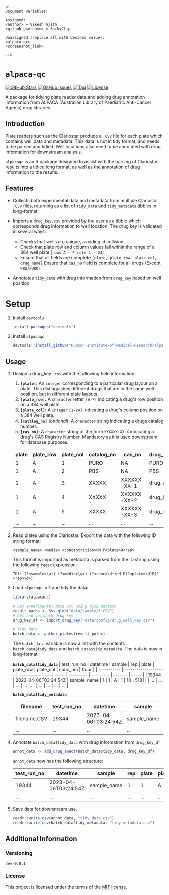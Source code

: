 ```{=html}
<!--
Document variables:

Assigned:
<author> = Vikesh Ajith
<github_username> = SpikyClip

Unassigned (replace all with desired value):
<alpaca-qc>
<screenshot_link>

-->
```

# `alpaca-qc`

[![GitHub Stars](https://img.shields.io/github/stars/Hudson-Institute-of-Medical-Research/alpaca-qc.svg)](https://github.com/Hudson-Institute-of-Medical-Research/alpaca-qc/stargazers) [![GitHub Issues](https://img.shields.io/github/issues/Hudson-Institute-of-Medical-Research/alpaca-qc.svg)](https://github.com/Hudson-Institute-of-Medical-Research/alpaca-qc/issues) [![Tag](https://img.shields.io/github/v/tag/Hudson-Institute-of-Medical-Research/alpaca-qc)](https://github.com/Hudson-Institute-of-Medical-Research/alpaca-qc) [![License](https://img.shields.io/github/license/Hudson-Institute-of-Medical-Research/alpaca-qc)](https://github.com/Hudson-Institute-of-Medical-Research/alpaca-qc/blob/master/LICENSE)

A package for tidying plate reader data and adding drug annotation information
from ALPACA (Australian Library of Paediatric Anti-Cancer Agents) drug
libraries.

## Introduction

Plate readers such as the Clariostar produce a `.CSV` file for each plate which
contains well data and metadata. This data is not in tidy format, and needs to
be parsed and tidied. Well locations also need to be annotated with drug
information for downstream analysis.

`alpacaqc` is an R package designed to assist with the parsing of Clariostar
results into a tidied long format, as well as the annotation of drug
information to the results.

## Features

- Collects both experimental data and metadata from multiple Clariostar
  `.CSV` files, returning as a list of `tidy_data` and `tidy_metadata`
  tibbles in long-format.
- Imports a `drug_key.csv` provided by the user as a tibble which corresponds
  drug information to well location. The drug key is validated in several ways:
  - Checks that wells are unique, avoiding id collision
  - Check that plate row and column values fall within the range of a 384 well
  plate [`rows A - P`, `cols 1 - 24`]
  - Ensure that all fields are complete `[plate, plate_row, plate_col,
    drug_name]`
    Ensure that `cas_no` field is complete for all drugs (Except `PBS/PURO`)

- Annotates `tidy_data` with drug information from `drug_key` based on well
  position.

# Setup

1. Install `devtools`

    ```R
    install.packages("devtools")
    ```

2. Install `alpacaqc`

    ```R
    devtools::install_github("Hudson-Institute-of-Medical-Research/alpaca-qc")
    ```

## Usage

1. Design a drug_key `.csv` with the following field information:
    1. **`[plate]`:** An `integer` corresponding to a particular drug layout on a
       plate. This distinguishes different drugs that are in the same well
       position, but in different plate layouts.
    2. **`[plate_row]`:** A `character` letter `[A-P]` indicating a drug's row
       position on a 384 well plate.
    3. **`[plate_col]`:** A `integer` `[1-24]` indicating a drug's column position
       on a 384 well plate.
    4. **`[catalog_no]`** (*optional*): A `character` string indicating a drugs
       catalog number.
    5. **`[cas_no]`:** A `character` string of the form `XXXXXX-XX-X` indicating a
       drug's [CAS Registry Number](https://www.cas.org/cas-data/cas-registry).
       Mandatory as it is used downstream for database purposes.

    | plate | plate_row | plate_col | catalog_no | cas_no      | drug_name |
    | ----- | --------- | --------- | ---------- | ----------- | --------- |
    | 1     | A         | 1         | PURO       | NA          | PURO      |
    | 1     | A         | 2         | PBS        | NA          | PBS       |
    | 1     | A         | 3         | XXXXX      | XXXXXX-XX-1 | drug_a    |
    | 1     | A         | 4         | XXXXX      | XXXXXX-XX-2 | drug_b    |
    | 1     | A         | 5         | XXXXX      | XXXXXX-XX-3 | drug_c    |
    | ...   | ...       | ...       | ...        | ...         | ...       |

2. Read plates using the Clariostar. Export the data with the following ID
   string format:

    ```
    <sample_name> <media> <concentration>nM P<plate>R<rep>
    ```

    This format is important as metadata is parsed from the ID string using the
    following `regex` expression:

    ```
    ID1: (?<sample>\w+) (?<media>\w+) (?<conc>\d+)nM P(?<plate>\d)R(?<rep>\d+)
    ```

3. Load `alpacaqc` in `R` and tidy the data:

    ```R
    library(alpacaqc)

    # Get experimental data csv using glob pattern
    result_paths <- Sys.glob("data/sample/*.CSV")
    # Get and validate drug key
    drug_key_df <- import_drug_key("data/config/drug_well_key.csv")

    # Tidy data
    batch_data <- gather_plates(result_paths)
    ```

    The `batch_data` variable is now a list with the contents
    `batch_data$tidy_data` and `batch_data$tidy_metadata`. The data is now in
    long-format:

    **`batch_data$tidy_data`**
    | test_run_no | datetime             | sample      | rep | plate | plate_row | plate_col | conc_nm | fluor |
    | ----------- | -------------------- | ----------- | --- | ----- | --------- | --------- | ------- | ----- |
    | 19344       | 2023-04-06T03:24:54Z | sample_name | 1   | 1     | A         | 1         | 10      | 5181  |
    | ...         | ...                  | ...         | ... | ...   | ...       | ...       | ...     | ...   |

    **`batch_data$tidy_metadata`**

    | filename     | test_run_no | datetime             | sample      | rep | plate | conc_nm | media | no_of_flashes_per_well | presetname  | excitation | dichroic_filter | emission | gain | wells_used_for_gain_adjustment | focal_height_mm |
    | ------------ | ----------- | -------------------- | ----------- | --- | ----- | ------- | ----- | ---------------------- | ----------- | ---------- | --------------- | -------- | ---- | ------------------------------ | --------------- |
    | filename.CSV | 19344       | 2023-04-06T03:24:54Z | sample_name | 1   | 1     | 10      | DMSO  | 5                      | Alamar Blue | 545-10     | auto 565        | 590-20   | 1130 | C3                             | 3.9             |
    | ...          | ...         | ...                  | ...         | ... | ...   | ...     | ...   | ...                    | ...         | ...        | ...             | ...      | ...  | ...                            | ...             |

4. Annotate `batch_data$tidy_data` with drug information from `drug_key_df`

    ```R
    annot_data <- add_drug_annot(batch_data$tidy_data, drug_key_df)
    ```

    `annot_data` now has the following structure:

    | test_run_no | datetime             | sample      | rep | plate | plate_row | plate_col | catalog_no | cas_no | drug_name | conc_nm | fluor |
    | ----------- | -------------------- | ----------- | --- | ----- | --------- | --------- | ---------- | ------ | --------- | ------- | ----- |
    | 19344       | 2023-04-06T03:24:54Z | sample_name | 1   | 1     | A         | 1         | XXXXX      | NA     | drug_a    | 10      | 5181  |
    | ...         | ...                  | ...         | ... | ...   | ...       | ...       | ...        | ...    | ...       | ...     | ...   |

5. Save data for downstream use.

    ```R
    readr::write_csv(annot_data, "tidy_data.csv")
    readr::write_csv(batch_data$tidy_metadata, "tidy_metadata.csv")
    ```

## Additional Information

### Versioning

`dev-0.0.1`

### License

This project is licensed under the terms of the [MIT license](https://github.com/Hudson-Institute-of-Medical-Research/alpaca-qc/blob/master/LICENSE).

